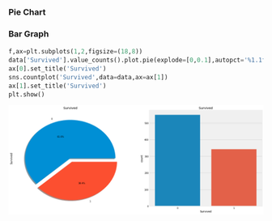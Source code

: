 ### Pie Chart
### Bar Graph

~~~python
f,ax=plt.subplots(1,2,figsize=(18,8))
data['Survived'].value_counts().plot.pie(explode=[0,0.1],autopct='%1.1f%%',ax=ax[0],shadow=True)
ax[0].set_title('Survived')
sns.countplot('Survived',data=data,ax=ax[1])
ax[1].set_title('Survived')
plt.show()
~~~

![Pie and Bar](matplotlib_images/pie_bar.png)
